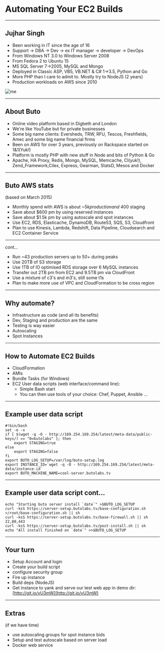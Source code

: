 # Automating Your EC2 Builds

***

## Jujhar Singh

- Been working in IT since the age of 16
- Support -> DBA -> Dev -> ex IT manager -> developer -> DevOps
- From Windows NT 3.0 to Windows Server 2008
- From Fedora 2 to Ubuntu 15
- MS SQL Server 7->2005, MySQL and Mongo
- Deployed in Classic ASP, VB5, VB.NET & C# 1->3.5, Python and Go
- More PHP than I care to admit to. Mostly try to NodeJS (2 years)
- Production workloads on AWS since 2010

![me](https://dl.dropboxusercontent.com/u/12448/Jujhar.png)
***

## About Buto

- Online video platform based in Digbeth and London
- We're like YouTube but for private businesses
- Some big name clients: Eversheds, TRW, RFU, Tescos, Freshfields, Amec and some big name financial firms
- Been on AWS for over 3 years, previously on Rackspace started on 1&1(Yuk!)
- Platform is mostly PHP with new stuff in Node and bits of Python & Go
- Apache, HA Proxy, Redis, Mongo, MySQL, Memcache, CI(yuk!), Zend_Framework,Cilex, Express, Gearman, StatsD, Mesos and Docker

***

## Buto AWS stats
(based on March 2015)
- Monthly spend with AWS is about ~$5k production and ~$400 staging
- Save about $600 pm by using reserved instances
- Save about $1.5k pm by using autoscale and spot instances
- Use EC2, RDS, Elasticache, DynamoDB, Route53, SQS, S3, Cloudfront
- Plan to use Kinesis, Lambda, Redshift, Data Pipeline, Cloudsearch and EC2 Container Service

***
cont...
- Run ~43 production servers up to 50+ during peaks
- Use 20TB of S3 storage
- Use 1TB of IO optimised RDS storage over 6 MySQL instances
- Transfer out 2TB pm from EC2 and 9.5TB pm via CloudFront
- Use a mixture of c3's and m3's, still some t1s
- Plan to make more use of VPC and CloudFormation to be cross region


***

## Why automate?

- Infrastructure as code (and all its benefits)
- Dev, Staging and production are the same
- Testing is way easier
- Autoscaling
- Spot Instances

***

## How to Automate EC2 Builds

- CloudFormation
- AMIs
- Bundle Tasks (for Windows)
- EC2 User data scripts (web interface/command line):
  - Simple Bash start
  - You can then use tools of your choice: Chef, Puppet, Ansible ...

***

## Example user data script

```
#!bin/bash
set -e -x
if [ $(wget -q -O - http://169.254.169.254/latest/meta-data/public-keys/) == "0=butolabs" ]; then
    export STAGING=true
else
    export STAGING=false
fi
export BUTO_LOG_SETUP=/var/log/buto-setup.log
export INSTANCE_ID=`wget -q -O - http://169.254.169.254/latest/meta-data/instance-id`
export BUTO_MACHINE_NAME=cool-server.butolabs.tv
```

***
## Example user data script cont...

```
echo "Starting buto server install `date`" >$BUTO_LOG_SETUP
curl -ksS https://server-setup.butolabs.tv/base-configuration.sh >/root/base-configuration.sh || sh
curl -ksS https://server-setup.butolabs.tv/base-firewall.sh || sh 22,80,443
curl -ksS https://server-setup.butolabs.tv/post-install.sh || sh
echo "All install finished on `date`" >>$BUTO_LOG_SETUP
```

***

## Your turn

- Setup Account and login
- Create your build script
- configure security group
- Fire up instance
- Build deps (NodeJS)
- Get instance to yank and serve our test web app in demo dir: [http://git.io/vU3mW](http://git.io/vU3mW)

***

## Extras
(if we have time)
- use autoscaling groups for spot instance bids
- Setup and test autoscale based on server load
- Docker web service